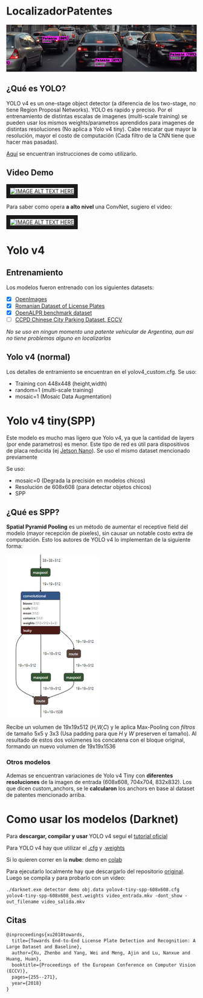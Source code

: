# LocalizadorPatentes

![](extra/demo_localizador.gif)

## ¿Qué es YOLO?

YOLO v4 es un one-stage object detector (a diferencia de los two-stage, no tiene Region Proposal Networks). YOLO es rapido y preciso.
Por el entrenamiento de distintas escalas de imagenes (multi-scale training) se pueden usar los mismos weights/parametros aprendidos para imagenes de distintas resoluciones (No aplica a Yolo v4 tiny). Cabe rescatar que mayor la resolución, mayor el costo de computación (Cada filtro de la CNN tiene que hacer mas pasadas). 

[Aquí](#uso) se encuentran instrucciones de como utilizarlo.

## Video Demo

<a href="http://www.youtube.com/watch?feature=player_embedded&v=2GDMsFE_zKQ
" target="_blank"><img src="http://img.youtube.com/vi/2GDMsFE_zKQ/0.jpg" 
alt="IMAGE ALT TEXT HERE" width="300" height="240" border="10" /></a>

Para saber como opera **a alto nivel** una ConvNet, sugiero el video:

<a href="http://www.youtube.com/watch?feature=player_embedded&v=3feOkIinEig
" target="_blank"><img src="http://img.youtube.com/vi/3feOkIinEig/0.jpg" 
alt="IMAGE ALT TEXT HERE" width="300" height="240" border="10" /></a>

# Yolo v4

## Entrenamiento

Los modelos fueron entrenado con los siguientes datasets:
- [x] [OpenImages](https://storage.googleapis.com/openimages/web/download.html)
- [x] [Romanian Dataset of License Plates](https://github.com/RobertLucian/license-plate-dataset)
- [x] [OpenALPR benchmark dataset](https://github.com/openalpr/benchmarks)
- [ ] [CCPD Chinese City Parking Dataset, ECCV](https://github.com/detectRecog/CCPD)

*No se uso en ningun momento una patente vehicular de Argentina, aun asi no tiene problemas alguno en localizarlas*

## Yolo v4 (normal)

Los detalles de entramiento se encuentran en el yolov4_custom.cfg.
Se uso:
* Training con 448x448 (height,width)
* random=1 (multi-scale training)
* mosaic=1 (Mosaic Data Augmentation)


# Yolo v4 tiny(SPP)

Este modelo es mucho mas ligero que Yolo v4, ya que la cantidad de layers (por ende parametros) es menor. Este tipo de red es útil para dispositivos de placa reducida (ej [Jetson Nano](https://www.nvidia.com/en-us/autonomous-machines/embedded-systems/jetson-nano/)). Se uso el mismo dataset mencionado previamente

Se uso:
* mosaic=0 (Degrada la precisión en modelos chicos)
* Resolución de 608x608 (para detectar objetos chicos) 
* SPP


## ¿Qué es SPP?

**Spatial Pyramid Pooling** es un método de aumentar el receptive field del modelo (mayor recepción de pixeles), sin causar un notable costo extra de computación. Esto los autores de YOLO v4 lo implementan de la siguiente forma:

<img src="yolo_tiny_v4_spp_608x608/imgs/SPP.png">

Recibe un volumen de 19x19x512 (*H,W,C*) y le aplica Max-Pooling con *filtros* de tamaño 5x5 y 3x3 (Usa padding para que *H* y *W* preserven el tamaño). Al resultado de estos dos volúmenes los concatena con el bloque original, formando un nuevo volumen de 19x19x1536

### Otros modelos

Ademas se encuentran variaciones de Yolo v4 Tiny con **diferentes resoluciones** de la imagen de entrada (608x608, 704x704, 832x832). Los que dicen custom_anchors, se le **calcularon** los anchors en base al dataset de patentes mencionado arriba.

# <a name="uso"></a> Como usar los modelos (Darknet)

Para **descargar, compilar y usar** YOLO v4 seguí el [tutorial oficial](https://github.com/AlexeyAB/darknet)

Para YOLO v4 hay que utilizar el [.cfg](yolo_v4_448x448/yolov4-custom.cfg) y .[weights](https://ufile.io/3fbpbqfh)

Si lo quieren correr en la **nube**: demo en [colab](https://colab.research.google.com/drive/12SimiWuyrB5hcxjJOJGTmxBblwI0-W5G?usp=sharing)

Para ejecutarlo localmente hay que descargarlo del repositorio [original](https://github.com/AlexeyAB/darknet). Luego se compila y para probarlo con un video: 

```
./darknet.exe detector demo obj.data yolov4-tiny-spp-608x608.cfg yolov4-tiny-spp-608x608_best.weights video_entrada.mkv -dont_show -out_filename video_salida.mkv
```

## Citas

```
@inproceedings{xu2018towards,
  title={Towards End-to-End License Plate Detection and Recognition: A Large Dataset and Baseline},
  author={Xu, Zhenbo and Yang, Wei and Meng, Ajin and Lu, Nanxue and Huang, Huan},
  booktitle={Proceedings of the European Conference on Computer Vision (ECCV)},
  pages={255--271},
  year={2018}
}
```
